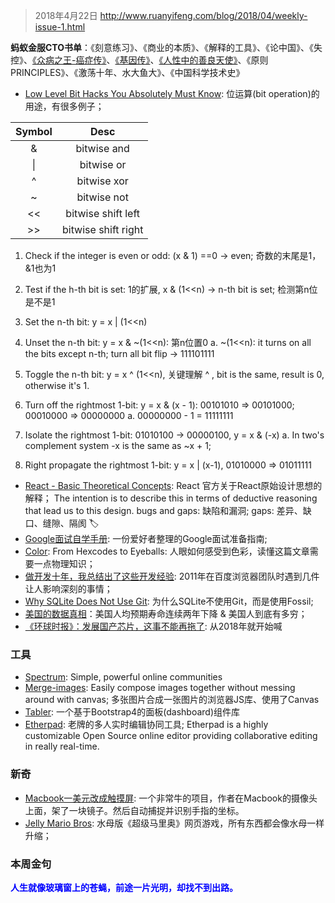 > 2018年4月22日 http://www.ruanyifeng.com/blog/2018/04/weekly-issue-1.html

**蚂蚁金服CTO书单**：《刻意练习》、《商业的本质》、《解释的工具》、《论中国》、《失控》、[《众病之王-癌症传》](https://book.douban.com/subject/20507206/)、[《基因传》](https://book.douban.com/subject/27168433/)、[《人性中的善良天使》](https://book.douban.com/subject/26150549/)、《原则 PRINCIPLES》、《激荡十年、水大鱼大》、《中国科学技术史》

- [Low Level Bit Hacks You Absolutely Must Know](https://catonmat.net/low-level-bit-hacks): 位运算(bit operation)的用途，有很多例子；

   
| Symbol |        Desc         |
| :----: | :-----------------: |
|   &    |     bitwise and     |
|   \|    |     bitwise or      |
|   ^    |     bitwise xor     |
|   ~    |     bitwise not     |
|   <<   | bitwise shift left  |
|   >>   | bitwise shift right |

  1. Check if the integer is even or odd:  (x & 1) ==0 -> even; 奇数的末尾是1， &1也为1

  2. Test if the h-th bit is set: 1的扩展, x & (1<<n) -> n-th bit is set;  检测第n位是不是1

  3. Set the n-th bit:  y = x | (1<<n)

  4. Unset the n-th bit: y = x & ~(1<<n): 第n位置0
     a. ~(1<<n): it turns on all the bits except n-th; turn all bit flip -> 111101111

  5. Toggle the n-th bit: y = x ^ (1<<n), 关键理解 ^ , bit is the same, result is 0, otherwise it's 1.

  6. Turn off the rightmost 1-bit: y = x & (x - 1): 00101010 => 00101000; 00010000 => 00000000
     a. 00000000 - 1 = 11111111

  7. Isolate the rightmost 1-bit: 01010100 -> 00000100,  y = x & (-x)
     a. In two's complement system -x is the same as ~x + 1;

  8. Right propagate the rightmost 1-bit: y = x | (x-1),  01010000 => 01011111

     

- [React - Basic Theoretical Concepts](https://github.com/reactjs/react-basic): React 官方关于React原始设计思想的解释；
       The intention is to describe this in terms of deductive reasoning that lead us to this design.
       bugs and gaps: 缺陷和漏洞; gaps: 差异、缺口、缝隙、隔阂
        🏷️
- [Google面试自学手册](https://github.com/jwasham/coding-interview-university/blob/master/translations/README-cn.md): 一份爱好者整理的Google面试准备指南;
- [Color](http://jamie-wong.com/post/color/): From Hexcodes to Eyeballs: 人眼如何感受到色彩，读懂这篇文章需要一点物理知识；
- [做开发十年，我总结出了这些开发经验](https://cloud.tencent.com/developer/article/1004735): 2011年在百度浏览器团队时遇到几件让人影响深刻的事情；
- [Why SQLite Does Not Use Git](https://sqlite.org/whynotgit.html): 为什么SQLite不使用Git，而是使用Fossil;
- [美国的数据真相](https://mp.weixin.qq.com/s?__biz=MzI2NjA3ODk2MA%3D%3D&from=1084195010&idx=4&mid=2650848195&sn=7399ea1a80effc77cd2f788373b412d4&weiboauthoruid=5493934570&wm=9006_2001)：美国人均预期寿命连续两年下降 & 美国人到底有多穷；
- [《环球时报》：发展国产芯片，这事不能再拖了](http://finance.sina.com.cn/stock/y/2018-04-18/doc-ifzfkmth6405788.shtml):  从2018年就开始喊
       
### 工具
- [Spectrum](https://github.com/withspectrum/spectrum): Simple, powerful online communities
- [Merge-images](https://github.com/lukechilds/merge-images): Easily compose images together without messing around with canvas; 多张图片合成一张图片的浏览器JS库、使用了Canvas
- [Tabler](https://github.com/tabler/tabler): 一个基于Bootstrap4的面板(dashboard)组件库
- [Etherpad](https://etherpad.org/): 老牌的多人实时编辑协同工具; Etherpad is a highly customizable Open Source online editor providing collaborative editing in really real-time.
         

### 新奇
- [Macbook一美元改成触摸屏](https://github.com/bijection/sistine): 一个非常牛的项目，作者在Macbook的摄像头上面，架了一块镜子。然后自动捕捉并识别手指的坐标。
- [Jelly Mario Bros](https://jellymar.io/): 水母版《超级马里奥》网页游戏，所有东西都会像水母一样升缩；
       

### 本周金句
​	**<font color="blue">人生就像玻璃窗上的苍蝇，前途一片光明，却找不到出路。</font>**
